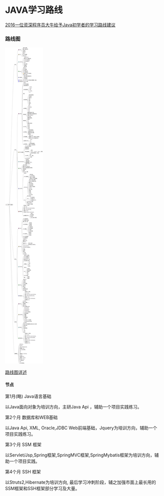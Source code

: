 # JAVA学习路线

[2016一位资深程序员大牛给予Java初学者的学习路线建议](https://blog.csdn.net/u014209975/article/details/52447556)

### 路线图

![Java学习路线图](/路线图/java_roadmap_2017.png "Java学习路线图")

[路线图详述](https://blog.csdn.net/qq_27026603/article/details/65946662)

#### 节点

第1月(略)
Java语言基础

以Java面向对象为培训方向，主研Java Api ，辅助一个项目实践练习。

第2个月
数据库和WEB基础

以Java Api, XML, Oracle,JDBC Web前端基础，Jquery为培训方向，辅助一个项目实践练习。

第3个月
SSM 框架

以Servlet/Jsp,Spring框架,SpringMVC框架,SpringMybatis框架为培训方向，辅助一个项目实践。

第4个月
SSH 框架

以Struts2,Hibernate为培训方向, 最后学习冲刺阶段，辅之加强市面上最长用的SSM框架和SSH框架部分学习及大量。


